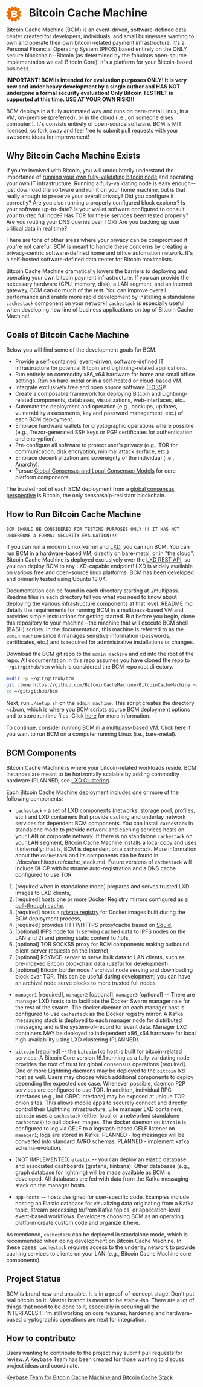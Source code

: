 
# <img src="./resources/bcmlogo_super_small.png" alt="Bitcoin Cache Machine Logo" style="float: left; margin-right: 20px;" /> Bitcoin Cache Machine

Bitcoin Cache Machine (BCM) is an event-driven, software-defined data center created for developers, individuals, and small businesses wanting to own and operate their own bitcoin-related payment infrastructure. It's a Personal Financial Operating System (PFOS) based entirely on the ONLY secure blockchain--Bitcoin (as determined by the fabulous open-source implementation we call Bitcoin Core)! It's a platform for your Bitcoin-based business.

**IMPORTANT! BCM is intended for evaluation purposes ONLY! It is very new and under heavy development by a single author and HAS NOT undergone a formal security evaluation! Only Bitcoin TESTNET is supported at this time. USE AT YOUR OWN RISK!!!**

BCM deploys in a fully automated way and runs on bare-metal Linux, in a VM, on-premise (preferred), or in the cloud (i.e., on someone elses computer!). It's consists entirely of open-source software. BCM is MIT licensed, so fork away and feel free to submit pull requests with your awesome ideas for improvement!

## Why Bitcoin Cache Machine Exists

If you're involved with Bitcoin, you will undoubtedly understand the importance of [running your own fully-validating bitcoin node](https://medium.com/@lopp/securing-your-financial-sovereignty-3af6fe834603) and operating your own IT infrastructure. Running a fully-validating node is easy enough--just download the software and run it on your home machine, but is that really enough to preserve your overall privacy? Did you configure it correctly? Are you also running a properly configured block explorer? Is your software up-to-date? Is your wallet software configured to consult your trusted full node? Has TOR for these services been tested properly? Are you routing your DNS queries over TOR? Are you backing up user critical data in real time?

There are tons of other areas where your privacy can be compromised if you're not careful. BCM is meant to handle these concerns by creating a privacy-centric software-defined home and office automation network. It's a self-hosted software-defined data center for Bitcoin maximalists.

Bitcoin Cache Machine dramatically lowers the barriers to deploying and operating your own bitcoin payment infrastructure. If you can provide the necessary hardware (CPU, memory, disk), a LAN segment, and an internet gateway, BCM can do much of the rest. You can improve overall performance and enable more rapid development by installing a standalone `cachestack` component on your network! `cachestack` is especially useful when developing new line of business applications on top of Bitcoin Cache Machine!

## Goals of Bitcoin Cache Machine

Below you will find some of the development goals for BCM.

* Provide a self-contained, event-driven, software-defined IT infrastructure for potential Bitcoin and Lightning-related applications.
* Run entirely on commodity x86_x64 hardware for home and small office settings. Run on bare-metal or in a self-hosted or cloud-based VM.
* Integrate exclusively free and open source software ([FOSS](https://en.wikipedia.org/wiki/Free_and_open-source_software))!
* Create a composable framework for deploying Bitcoin and Lightning-related components, databases, visualizations, web-interfaces, etc..
* Automate the deployment and operation (e.g., backups, updates, vulnerability assessments, key and password management, etc.) of each BCM deployment.
* Embrace hardware wallets for cryptographic operations where possible (e.g., Trezor-generated SSH keys or PGP certificates for authentication and encryption).
* Pre-configure all software to protect user's privacy (e.g., TOR for communication, disk encryption, minimal attack surface, etc.).
* Embrace decentralization and sovereignty of the individual (i.e., [Anarchy](https://en.wikipedia.org/wiki/Anarchy)).
* Pursue [Global Consensus and Local Consensus Models](https://twitter.com/SarahJamieLewis/status/1016832509709914112) for core platform components.

The trusted root of each BCM deployment from a [global consensus perspective](https://fieldnotes.resistant.tech/dags-and-decentralization/) is Bitcoin, the only censorship-resistant blockchain.

## How to Run Bitcoin Cache Machine

`BCM SHOULD BE CONSIDERED FOR TESTING PURPOSES ONLY!!! IT HAS NOT UNDERGONE A FORMAL SECURITY EVALUATION!!!`

If you can run a modern Linux kernel and [LXD](https://linuxcontainers.org/lxd/), you can run BCM. You can run BCM in a hardware-based VM, directly on bare-metal, or in "the cloud". Bitcoin Cache Machine is deployed exclusively over the [LXD REST API](https://github.com/lxc/lxd/blob/master/doc/rest-api.md), so you can deploy BCM to any LXD-capable endpoint! LXD is widely available on various free and open-source linux platforms. BCM has been developed and primarily tested using Ubuntu 18.04.

Documentation can be found in each directory starting at ./multipass. Readme files in each directory tell you what you need to know about deploying the various infrastructure components at that level. [README.md](./multipass/README.md) details the requirements for running BCM in a multipass-based VM and provides simple instructions for getting started. But before you begin, clone this repository to your machine--the machine that will execute BCM shell (BASH) scripts. In the documentation, this machine is referred to as the `admin machine` since it manages sensitive information (passwords, certificates, etc.) and is required for administrative installations or changes.

Download the BCM git repo to the `admin machine` and cd into the root of the repo. All documentation in this repo assumes you have cloned the repo to `~/git/github/bcm` which is considered the BCM repo root directory.

```bash
mkdir -p ~/git/github/bcm
git clone https://github.com/BitcoinCacheMachine/BitcoinCacheMachine ~/git/github/bcm
cd ~/git/github/bcm
```

Next, run `./setup.sh` on the `admin machine`. This script creates the directory ~/.bcm, which is where you BCM scripts source BCM deployment options and to store runtime files. Click [here](./resources/README.md) for more information.

To continue, consider running [BCM in a multipass-based VM](./multipass). Click [here](./docs/installation/baremetal.md) if you want to run BCM on a computer running Linux (i.e., bare-metal).

## BCM Components

Bitcoin Cache Machine is where your bitcoin-related workloads reside. BCM instances are meant to be horizontally scalable by adding commodity hardware (PLANNED, see [LXD Clustering](https://lxd.readthedocs.io/en/latest/clustering/).

Each Bitcoin Cache Machine deployment includes one or more of the following components:

* `cachestack` - a set of LXD components (networks, storage pool, profiles, etc.) and LXD containers that provide caching and underlay network services for dependent BCM components. You can install `cachestack` in standalone mode to provide network and caching services hosts on your LAN or corporate network. If there is no standalone `cachestack` on your LAN segment, Bitcoin Cache Machine installs a local copy and uses it internally; that is, BCM is dependent on a `cachestack`.  More information about the `cachestack` and its components can be found in ./docs/architecture/cache_stack.md. Future versions of `cachestack` will include DHCP with hostname auto-registration and a DNS cache configured to use TOR.

1) [required when in standalone mode] prepares and serves trusted LXD images to LXD clients,
2) [required] hosts one or more Docker Registry mirrors configured as [a pull-through cache](https://docs.docker.com/registry/recipes/mirror/),
3) [required] hosts a [private registry](https://docs.docker.com/registry/deploying/) for Docker images built during the BCM deployment process,
4) [required] provides HTTP/HTTPS proxy/cache based on [Squid](http://www.squid-cache.org/),
5) [optional] IPFS node for 1) serving cached data to IPFS nodes on the LAN and 2) and pinning static content to /ipfs,
6) [optional] TOR SOCKS5 proxy for BCM components making outbound client-server requests on the Internet,
6) [optional] RSYNCD server to serve bulk data to LAN clients, such as pre-indexed Bitcoin blockchain data (useful for development),
5) [optional] Bitcoin border node / archival node serving and downloading block over TOR. This can be useful during development; you can have an archival node serve blocks to more trusted full nodes.

* `manager1` [required], `manager2` [optional], `manager3` [optional] -- There are manager LXD hosts to to facilitate the Docker Swarm manager role for the rest of the swarm. The docker daemon on each manager host is configured to use `cachestack` as the Docker registry mirror. A Kafka messaging stack is deployed to each manager node for distributed messaging and is the system-of-record for event data. Manager LXC containers MAY be deployed to independent x86_x64 hardware for local high-availability using LXD clustering (PLANNED).

* `bitcoin` [required] -- the `bitcoin` lxd host is built for bitcoin-related services: A Bitcoin Core version 16.1 running as a fully-validating node provides the root of trust for global consensus operations [required]. One or more Lightning daemons may be deployed to the `bitcoin` lxd host as well. Users may choose which additional components to deploy depending the expected use case. Whenever possible, daemon P2P services are configured to use TOR. In addition, individual RPC interfaces (e.g., lnd GRPC interface) may be exposed at unique TOR onion sites. This allows mobile apps to securely connect and directly control their Lightning infrastructure. Like manager LXD containers, `bitcoin` uses a `cachestack` (either local or a networked standalone `cachestack`) to pull docker images. The docker daemon on `bitcoin` is configured to log via GELF to a logstash-based GELF listener on `manager1`; logs are stored in Kafka. PLANNED - log messages will be converted into standard AVRO schemas. PLANNED - implement kafka schema-evolution.

* [NOT IMPLEMENTED] `elastic` -- you can deploy an elastic database and associated dashboards (grafana, kinbana). Other databases (e.g., graph database for lightning) will be made available as BCM is developed. All databases are fed with data from the Kafka messaging stack on the manager hosts.

* `app-hosts` -- hosts designed for user-specific code. Examples include hosting an Elastic database for visualizing data originating from a Kafka topic, stream processing to/from Kafka topics, or application-level event-based workflows. Developers choosing BCM as an operating platform create custom code and organize it here.

As mentioned, `cachestack` can be deployed in standalone mode, which is recommended when doing development on Bitcoin Cache Machine. In these cases, `cachestack` requires access to the underlay network to provide caching services to clients on your LAN (e.g., Bitcoin Cache Machine core components).

## Project Status

BCM is brand new and unstable. It is in a proof-of-concept stage. Don't put real bitcoin on it. Master branch is meant to be stable-ish. There are a lot of things that need to be done to it, especially in securing all the INTERFACES!!! I'm still working on core features; hardening and hardware-based cryptographic operations are next for integration.

## How to contribute

Users wanting to contribute to the project may submit pull requests for review. A Keybase Team has been created for those wanting to discuss project ideas and coordinate.

[Keybase Team for Bitcoin Cache Machine and Bitcoin Cache Stack](https://keybase.io/team/btccachemachine)